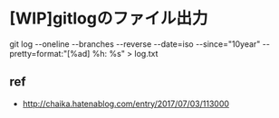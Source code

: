 # [WIP]gitlogのファイル出力

git log --oneline --branches --reverse --date=iso --since="10year" --pretty=format:"[%ad] %h: %s" > log.txt


## ref

- http://chaika.hatenablog.com/entry/2017/07/03/113000





